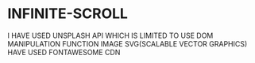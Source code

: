 # INFINITE-SCROLL
I HAVE USED UNSPLASH API WHICH IS LIMITED TO USE
DOM MANIPULATION
FUNCTION
IMAGE SVG(SCALABLE VECTOR GRAPHICS)
HAVE USED FONTAWESOME CDN
